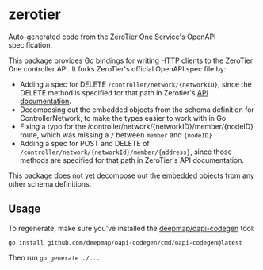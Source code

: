 # zerotier

Auto-generated code from the [ZeroTier One Service](https://docs.zerotier.com/service/v1/)'s OpenAPI specification.

This package provides Go bindings for writing HTTP clients to the ZeroTier One controller API. It forks ZeroTier's official OpenAPI spec file by:
- Adding a spec for DELETE `/controller/network/{networkID}`, since the DELETE method is specified for that path in Zerotier's [API documentation](github.com/zerotier/ZeroTierOne/blob/master/controller/README.md#controllernetworknetwork-id).
- Decomposing out the embedded objects from the schema definition for ControllerNetwork, to make the types easier to work with in Go
- Fixing a typo for the /controller/network/{networkID}/member/{nodeID} route, which was missing a `/` between `member` and `{nodeID}`
- Adding a spec for POST and DELETE of `/controller/network/{networkId}/member/{address}`, since those methods are specified for that path in ZeroTier's API documentation.

This package does not yet decompose out the embedded objects from any other schema definitions.

## Usage

To regenerate, make sure you've installed the [deepmap/oapi-codegen](github.com/deepmap/oapi-codegen) tool:
```
go install github.com/deepmap/oapi-codegen/cmd/oapi-codegen@latest
```

Then run `go generate ./...`.
